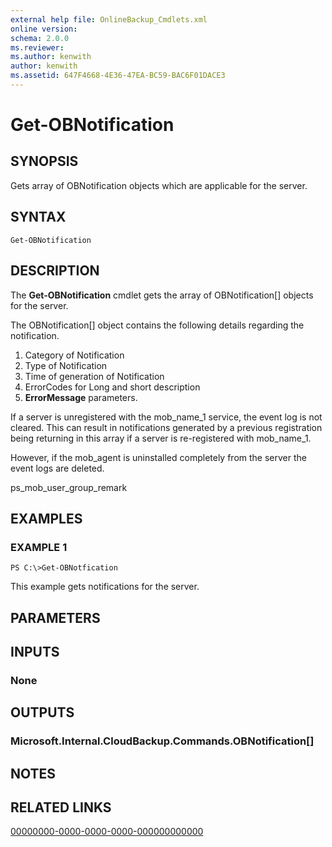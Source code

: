 ```yaml
---
external help file: OnlineBackup_Cmdlets.xml
online version: 
schema: 2.0.0
ms.reviewer:
ms.author: kenwith
author: kenwith
ms.assetid: 647F4668-4E36-47EA-BC59-BAC6F01DACE3
---
```


# Get-OBNotification

## SYNOPSIS
Gets array of OBNotification objects which are applicable for the server.

## SYNTAX

```
Get-OBNotification
```

## DESCRIPTION
The **Get-OBNotification** cmdlet gets the array of OBNotification\[\] objects for the server.

The OBNotification\[\] object contains the following details regarding the notification. 
 1)  Category of Notification 
 2)  Type of Notification 
 3)  Time of generation of Notification 
 4) ErrorCodes for Long and short description 
 5) **ErrorMessage** parameters.

If a server is unregistered with the mob_name_1 service, the event log is not cleared.
This can result in notifications generated by a previous registration being returning in this array if a server is re-registered with mob_name_1.

However, if the mob_agent is uninstalled completely from the server the event logs are deleted.

ps_mob_user_group_remark

## EXAMPLES

### EXAMPLE 1
```
PS C:\>Get-OBNotfication
```

This example gets notifications for the server.

## PARAMETERS

## INPUTS

### None

## OUTPUTS

### Microsoft.Internal.CloudBackup.Commands.OBNotification[]

## NOTES

## RELATED LINKS

[00000000-0000-0000-0000-000000000000](00000000-0000-0000-0000-000000000000)


